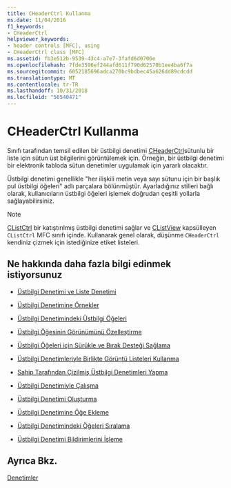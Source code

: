 ```yaml
---
title: CHeaderCtrl Kullanma
ms.date: 11/04/2016
f1_keywords:
- CHeaderCtrl
helpviewer_keywords:
- header controls [MFC], using
- CHeaderCtrl class [MFC]
ms.assetid: fb3e512b-9539-43c4-a7e7-3fafd6d0706e
ms.openlocfilehash: 7fde3596ef244afd611f790d62570b1ee4ba6f7a
ms.sourcegitcommit: 6052185696adca270bc9bdbec45a626dd89cdcdd
ms.translationtype: MT
ms.contentlocale: tr-TR
ms.lasthandoff: 10/31/2018
ms.locfileid: "50540471"
---
```

# <a name="using-cheaderctrl"></a>CHeaderCtrl Kullanma

Sınıfı tarafından temsil edilen bir üstbilgi denetimi [CHeaderCtrl](../mfc/reference/cheaderctrl-class.md)sütunlu bir liste için sütun üst bilgilerini görüntülemek için. Örneğin, bir üstbilgi denetimi bir elektronik tabloda sütun denetimler uygulamak için yararlı olacaktır.

Üstbilgi denetimi genellikle "her ilişkili metin veya sayı sütunu için bir başlık pul üstbilgi öğeleri" adlı parçalara bölünmüştür. Ayarladığınız stilleri bağlı olarak, kullanıcıların üstbilgi öğeleri işlemek doğrudan çeşitli yollarla sağlayabilirsiniz.

> [!NOTE]
>  [CListCtrl](../mfc/reference/clistctrl-class.md) bir katıştırılmış üstbilgi denetimi sağlar ve [CListView](../mfc/reference/clistview-class.md) kapsülleyen `CListCtrl` MFC sınıfı içinde. Kullanarak genel olarak, düşünme `CHeaderCtrl` kendiniz çizmek için istediğinize etiket listeleri.

## <a name="what-do-you-want-to-know-more-about"></a>Ne hakkında daha fazla bilgi edinmek istiyorsunuz

- [Üstbilgi Denetimi ve Liste Denetimi](../mfc/header-control-and-list-control.md)

- [Üstbilgi Denetimine Örnekler](../mfc/header-control-examples.md)

- [Üstbilgi Denetimindeki Üstbilgi Öğeleri](../mfc/header-items-in-a-header-control.md)

- [Üstbilgi Öğesinin Görünümünü Özelleştirme](../mfc/customizing-the-header-item-s-appearance.md)

- [Üstbilgi Öğeleri için Sürükle ve Bırak Desteği Sağlama](../mfc/providing-drag-and-drop-support-for-header-items.md)

- [Üstbilgi Denetimleriyle Birlikte Görüntü Listeleri Kullanma](../mfc/using-image-lists-with-header-controls.md)

- [Sahip Tarafından Çizilmiş Üstbilgi Denetimleri Yapma](../mfc/making-owner-drawn-header-controls.md)

- [Üstbilgi Denetimiyle Çalışma](../mfc/working-with-a-header-control.md)

- [Üstbilgi Denetimi Oluşturma](../mfc/creating-the-header-control.md)

- [Üstbilgi Denetimine Öğe Ekleme](../mfc/adding-items-to-the-header-control.md)

- [Üstbilgi Denetimindeki Öğeleri Sıralama](../mfc/ordering-items-in-the-header-control.md)

- [Üstbilgi Denetimi Bildirimlerini İşleme](../mfc/processing-header-control-notifications.md)

## <a name="see-also"></a>Ayrıca Bkz.

[Denetimler](../mfc/controls-mfc.md)

